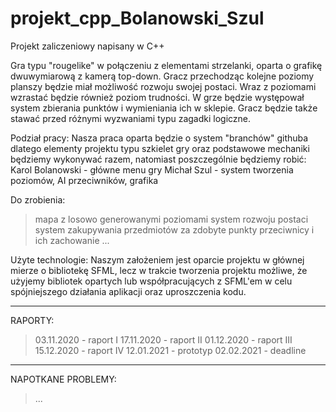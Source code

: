 # projekt_cpp_Bolanowski_Szul
Projekt zaliczeniowy napisany w C++


Gra typu "rougelike" w połączeniu z elementami strzelanki, oparta o grafikę dwuwymiarową z kamerą top-down. Gracz przechodząc kolejne poziomy planszy będzie miał możliwość rozwoju swojej postaci. Wraz z poziomami wzrastać będzie również poziom trudności. W grze będzie występował system zbierania punktów i wymieniania ich w sklepie. Gracz będzie także stawać przed różnymi wyzwaniami typu zagadki logiczne.

Podział pracy:
Nasza praca oparta będzie o system "branchów" githuba dlatego elementy projektu typu szkielet gry oraz podstawowe mechaniki będziemy wykonywać razem, natomiast poszczególnie będziemy robić:
Karol Bolanowski - główne menu gry
Michał Szul - system tworzenia poziomów, AI przeciwników, grafika

Do zrobienia:
> mapa z losowo generowanymi poziomami
> system rozwoju postaci
> system zakupywania przedmiotów za zdobyte punkty
> przeciwnicy i ich zachowanie
> ...

Użyte technologie:
Naszym założeniem jest oparcie projektu w głównej mierze o bibliotekę SFML, lecz w trakcie tworzenia projektu możliwe, że użyjemy bibliotek opartych lub współpracujących z SFML'em w celu spójniejszego działania aplikacji oraz uproszczenia kodu.

--------

RAPORTY:
> 03.11.2020 - raport I
> 17.11.2020 - raport II
> 01.12.2020 - raport III
> 15.12.2020 - raport IV
> 12.01.2021 - prototyp
> 02.02.2021 - deadline

--------

NAPOTKANE PROBLEMY:
> ...
